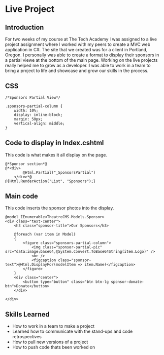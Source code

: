 # Live Project
## Introduction
For two weeks of my course at The Tech Academy I was assigned to a live project assignment where I worked with my peers to create a MVC web application in C#. The site that we created was for a client in Portland, Oregon. I personally was able to create a format to display their sponsors in a partial viewe at the bottom of the main page. Working on the live projects really helped me to grow as a developer. I was able to work in a team to bring a project to life and showcase and grow our skills in the process.
## CSS
```
/*Sponsors Partial View*/

.sponsors-partial-column {
    width: 10%;
    display: inline-block;
    margin: 50px;
    vertical-align: middle;
}
```
## Code to display in Index.cshtml 
This code is what makes it all display on the page.
```
@*Sponsor section*@
@*<div>
        @Html.Partial("_SponsorsPartial")
    </div>*@
@{Html.RenderAction("List", "Sponsors");}
```
## Main code
This code inserts the sponsor photos into the display.
```
@model IEnumerable<TheatreCMS.Models.Sponsor>
<div class="text-center">
    <h3 class="sponsor-title">Our Sponsors</h3>

    @foreach (var item in Model)
    {
        <figure class="sponsors-partial-column">
            <img class="sponsor-partial-pic" src="data:image;base64,@System.Convert.ToBase64String(item.Logo)" />
            <br />
            <figcaption class="sponsor-text">@Html.DisplayFor(modelItem => item.Name)</figcaption>
        </figure>
    }
    <div class="center">
        <button type="button" class="btn btn-lg sponsor-donate-btn">Donate</button>
    </div>

</div>
```
## Skills Learned
* How to work in a team to make a project
* Learned how to communicate with the stand-ups and code retrospectives
* How to pull new versions of a project
* How to push code thats been worked on

